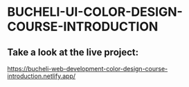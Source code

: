 # BUCHELI-UI-COLOR-DESIGN-COURSE-INTRODUCTION

## Take a look at the live project:
https://bucheli-web-development-color-design-course-introduction.netlify.app/
